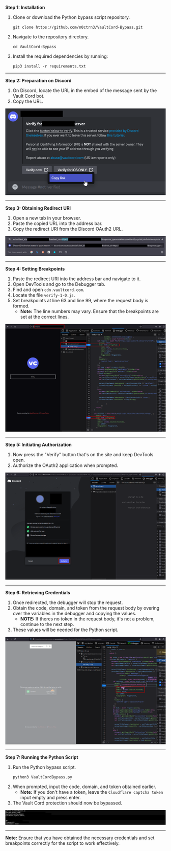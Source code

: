 **Step 1: Installation**

1. Clone or download the Python bypass script repository.
   ```
   git clone https://github.com/n0ctrn3/VaultCord-Bypass.git
   ```
2. Navigate to the repository directory.
   ```
   cd VaultCord-Bypass
   ```
3. Install the required dependencies by running:
   ```
   pip3 install -r requirements.txt
   ```

<hr>

**Step 2: Preparation on Discord**

1. On Discord, locate the URL in the embed of the message sent by the Vault Cord bot.
2. Copy the URL.

![Vault Cord URL](https://github.com/n0ctrn3/VaultCord-Bypass/blob/main/images/step2.png)

<hr>

**Step 3: Obtaining Redirect URI**

1. Open a new tab in your browser.
2. Paste the copied URL into the address bar.
3. Copy the redirect URI from the Discord OAuth2 URL.

![Redirect URI](https://github.com/n0ctrn3/VaultCord-Bypass/blob/main/images/step3.png)

<hr>

**Step 4: Setting Breakpoints**

1. Paste the redirect URI into the address bar and navigate to it.
2. Open DevTools and go to the Debugger tab.
3. Find and open `cdn.vaultcord.com`.
4. Locate the file `verify-1-0.js`.
5. Set breakpoints at line 63 and line 99, where the request body is formed.
   - **Note:** The line numbers may vary. Ensure that the breakpoints are set at the correct lines.

![Breakpoints](https://github.com/n0ctrn3/VaultCord-Bypass/blob/main/images/step4.png)

<hr>
   
**Step 5: Initiating Authorization**

1. Now press the "Verify" button that's on the site and keep DevTools open.
3. Authorize the OAuth2 application when prompted.

![Authorization](https://github.com/n0ctrn3/VaultCord-Bypass/blob/main/images/step5.png)

<hr>

**Step 6: Retrieving Credentials**

1. Once redirected, the debugger will stop the request.
2. Obtain the code, domain, and token from the request body by overing over the variables in the debugger and copying the values.
   - **NOTE:** If theres no token in the request body, it's not a problem, continue to the next step.
3. These values will be needed for the Python script.

![Credentials](https://github.com/n0ctrn3/VaultCord-Bypass/blob/main/images/step6.png)

<hr>

**Step 7: Running the Python Script**

1. Run the Python bypass script.
   ```
   python3 VaultCordBypass.py
   ```
2. When prompted, input the code, domain, and token obtained earlier.
   - **Note:** If you don't have a token, leave the `Cloudflare captcha token` input empty and press enter.
3. The Vault Cord protection should now be bypassed.

![Python Script](https://github.com/n0ctrn3/VaultCord-Bypass/blob/main/images/step7.png)

<hr>

**Note:** Ensure that you have obtained the necessary credentials and set breakpoints correctly for the script to work effectively.